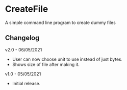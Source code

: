 # CreateFile
A simple command line program to create dummy files

## Changelog
v2.0 - 06/05/2021
- User can now choose unit to use instead of just bytes.
- Shows size of file after making it.

v1.0 - 05/05/2021
- Initial release.
